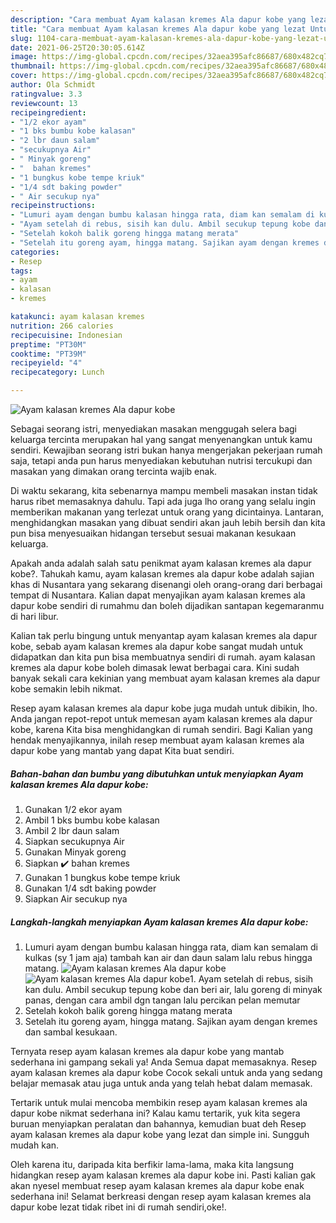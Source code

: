 ```yaml
---
description: "Cara membuat Ayam kalasan kremes Ala dapur kobe yang lezat Untuk Jualan"
title: "Cara membuat Ayam kalasan kremes Ala dapur kobe yang lezat Untuk Jualan"
slug: 1104-cara-membuat-ayam-kalasan-kremes-ala-dapur-kobe-yang-lezat-untuk-jualan
date: 2021-06-25T20:30:05.614Z
image: https://img-global.cpcdn.com/recipes/32aea395afc86687/680x482cq70/ayam-kalasan-kremes-ala-dapur-kobe-foto-resep-utama.jpg
thumbnail: https://img-global.cpcdn.com/recipes/32aea395afc86687/680x482cq70/ayam-kalasan-kremes-ala-dapur-kobe-foto-resep-utama.jpg
cover: https://img-global.cpcdn.com/recipes/32aea395afc86687/680x482cq70/ayam-kalasan-kremes-ala-dapur-kobe-foto-resep-utama.jpg
author: Ola Schmidt
ratingvalue: 3.3
reviewcount: 13
recipeingredient:
- "1/2 ekor ayam"
- "1 bks bumbu kobe kalasan"
- "2 lbr daun salam"
- "secukupnya Air"
- " Minyak goreng"
- "  bahan kremes"
- "1 bungkus kobe tempe kriuk"
- "1/4 sdt baking powder"
- " Air secukup nya"
recipeinstructions:
- "Lumuri ayam dengan bumbu kalasan hingga rata, diam kan semalam di kulkas (sy 1 jam aja) tambah kan air dan daun salam lalu rebus hingga matang."
- "Ayam setelah di rebus, sisih kan dulu. Ambil secukup tepung kobe dan beri air, lalu goreng di minyak panas, dengan cara ambil dgn tangan lalu percikan pelan memutar"
- "Setelah kokoh balik goreng hingga matang merata"
- "Setelah itu goreng ayam, hingga matang. Sajikan ayam dengan kremes dan sambal kesukaan."
categories:
- Resep
tags:
- ayam
- kalasan
- kremes

katakunci: ayam kalasan kremes 
nutrition: 266 calories
recipecuisine: Indonesian
preptime: "PT30M"
cooktime: "PT39M"
recipeyield: "4"
recipecategory: Lunch

---
```



![Ayam kalasan kremes Ala dapur kobe](https://img-global.cpcdn.com/recipes/32aea395afc86687/680x482cq70/ayam-kalasan-kremes-ala-dapur-kobe-foto-resep-utama.jpg)

Sebagai seorang istri, menyediakan masakan menggugah selera bagi keluarga tercinta merupakan hal yang sangat menyenangkan untuk kamu sendiri. Kewajiban seorang istri bukan hanya mengerjakan pekerjaan rumah saja, tetapi anda pun harus menyediakan kebutuhan nutrisi tercukupi dan masakan yang dimakan orang tercinta wajib enak.

Di waktu  sekarang, kita sebenarnya mampu membeli masakan instan tidak harus ribet memasaknya dahulu. Tapi ada juga lho orang yang selalu ingin memberikan makanan yang terlezat untuk orang yang dicintainya. Lantaran, menghidangkan masakan yang dibuat sendiri akan jauh lebih bersih dan kita pun bisa menyesuaikan hidangan tersebut sesuai makanan kesukaan keluarga. 



Apakah anda adalah salah satu penikmat ayam kalasan kremes ala dapur kobe?. Tahukah kamu, ayam kalasan kremes ala dapur kobe adalah sajian khas di Nusantara yang sekarang disenangi oleh orang-orang dari berbagai tempat di Nusantara. Kalian dapat menyajikan ayam kalasan kremes ala dapur kobe sendiri di rumahmu dan boleh dijadikan santapan kegemaranmu di hari libur.

Kalian tak perlu bingung untuk menyantap ayam kalasan kremes ala dapur kobe, sebab ayam kalasan kremes ala dapur kobe sangat mudah untuk didapatkan dan kita pun bisa membuatnya sendiri di rumah. ayam kalasan kremes ala dapur kobe boleh dimasak lewat berbagai cara. Kini sudah banyak sekali cara kekinian yang membuat ayam kalasan kremes ala dapur kobe semakin lebih nikmat.

Resep ayam kalasan kremes ala dapur kobe juga mudah untuk dibikin, lho. Anda jangan repot-repot untuk memesan ayam kalasan kremes ala dapur kobe, karena Kita bisa menghidangkan di rumah sendiri. Bagi Kalian yang hendak menyajikannya, inilah resep membuat ayam kalasan kremes ala dapur kobe yang mantab yang dapat Kita buat sendiri.

<!--inarticleads1-->

##### Bahan-bahan dan bumbu yang dibutuhkan untuk menyiapkan Ayam kalasan kremes Ala dapur kobe:

1. Gunakan 1/2 ekor ayam
1. Ambil 1 bks bumbu kobe kalasan
1. Ambil 2 lbr daun salam
1. Siapkan secukupnya Air
1. Gunakan  Minyak goreng
1. Siapkan  ✔️ bahan kremes
1. Gunakan 1 bungkus kobe tempe kriuk
1. Gunakan 1/4 sdt baking powder
1. Siapkan  Air secukup nya




<!--inarticleads2-->

##### Langkah-langkah menyiapkan Ayam kalasan kremes Ala dapur kobe:

1. Lumuri ayam dengan bumbu kalasan hingga rata, diam kan semalam di kulkas (sy 1 jam aja) tambah kan air dan daun salam lalu rebus hingga matang.
<img src="https://img-global.cpcdn.com/steps/e3f37541ea841d9e/160x128cq70/ayam-kalasan-kremes-ala-dapur-kobe-langkah-memasak-1-foto.jpg" alt="Ayam kalasan kremes Ala dapur kobe"><img src="https://img-global.cpcdn.com/steps/9fc222e30233793e/160x128cq70/ayam-kalasan-kremes-ala-dapur-kobe-langkah-memasak-1-foto.jpg" alt="Ayam kalasan kremes Ala dapur kobe">1. Ayam setelah di rebus, sisih kan dulu. Ambil secukup tepung kobe dan beri air, lalu goreng di minyak panas, dengan cara ambil dgn tangan lalu percikan pelan memutar
1. Setelah kokoh balik goreng hingga matang merata
1. Setelah itu goreng ayam, hingga matang. Sajikan ayam dengan kremes dan sambal kesukaan.




Ternyata resep ayam kalasan kremes ala dapur kobe yang mantab sederhana ini gampang sekali ya! Anda Semua dapat memasaknya. Resep ayam kalasan kremes ala dapur kobe Cocok sekali untuk anda yang sedang belajar memasak atau juga untuk anda yang telah hebat dalam memasak.

Tertarik untuk mulai mencoba membikin resep ayam kalasan kremes ala dapur kobe nikmat sederhana ini? Kalau kamu tertarik, yuk kita segera buruan menyiapkan peralatan dan bahannya, kemudian buat deh Resep ayam kalasan kremes ala dapur kobe yang lezat dan simple ini. Sungguh mudah kan. 

Oleh karena itu, daripada kita berfikir lama-lama, maka kita langsung hidangkan resep ayam kalasan kremes ala dapur kobe ini. Pasti kalian gak akan nyesel membuat resep ayam kalasan kremes ala dapur kobe enak sederhana ini! Selamat berkreasi dengan resep ayam kalasan kremes ala dapur kobe lezat tidak ribet ini di rumah sendiri,oke!.

